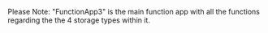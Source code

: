Please Note: "FunctionApp3" is the main function app with all the functions regarding the the 4 storage types within it.
